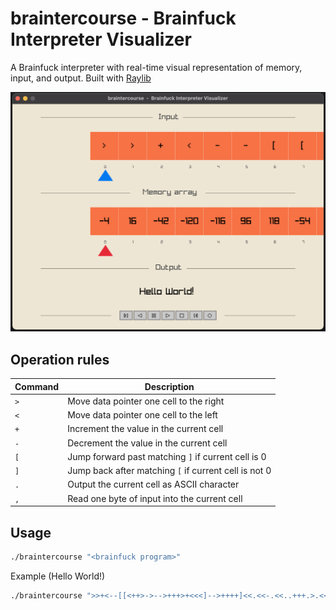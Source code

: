 # braintercourse - Brainfuck Interpreter Visualizer
A Brainfuck interpreter with real-time visual representation of memory, input, and output. Built with [Raylib](https://www.raylib.com/)


<div align="center">
  <img alt="Logo" src="https://github.com/del-Real/braintercourse/blob/main/demo.png" width="600" />
</div>


## Operation rules

| Command | Description |
|---------|-------------|
| `>` | Move data pointer one cell to the right |
| `<` | Move data pointer one cell to the left |
| `+` | Increment the value in the current cell |
| `-` | Decrement the value in the current cell |
| `[` | Jump forward past matching `]` if current cell is 0 |
| `]` | Jump back after matching `[` if current cell is not 0 |
| `.` | Output the current cell as ASCII character |
| `,` | Read one byte of input into the current cell |

## Usage

```bash
./braintercourse "<brainfuck program>"
```

Example (Hello World!)
```bash
./braintercourse ">>+<--[[<++>->-->+++>+<<<]-->++++]<<.<<-.<<..+++.>.<<-.>.+++.------.>>-.<+.>>."
```
